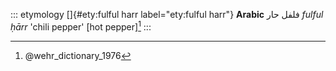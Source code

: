 ::: etymology
[]{#ety:fulful harr label="ety:fulful harr"} **Arabic** فلفل حار *fulful
ḥārr* 'chili pepper' \[hot pepper\][^1]
:::

[^1]: @wehr_dictionary_1976
